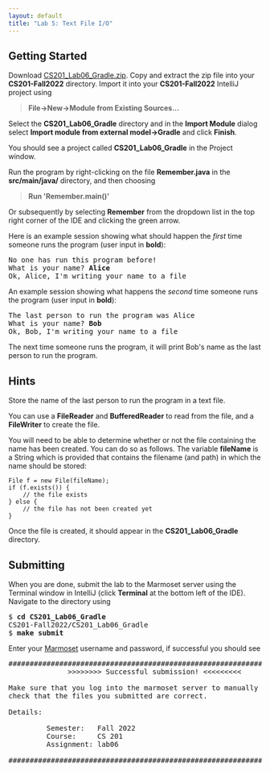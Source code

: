 ```yaml
---
layout: default
title: "Lab 5: Text File I/O"
---
```


## Getting Started

Download [CS201\_Lab06\_Gradle.zip](CS201_Lab06_Gradle.zip). Copy and extract the zip file into your **CS201-Fall2022** directory. Import it into your **CS201-Fall2022** IntelliJ project using

> **File&rarr;New&rarr;Module from Existing Sources...**

Select the **CS201\_Lab06\_Gradle** directory and in the **Import Module** dialog select **Import module from external model&rarr;Gradle** and click **Finish**.

You should see a project called **CS201\_Lab06\_Gradle** in the Project window.

Run the program by right-clicking on the file **Remember.java** in the **src/main/java/** directory, and then choosing

> **Run 'Remember.main()'**

Or subsequently by selecting **Remember** from the dropdown list in the top right corner of the IDE and clicking the green arrow.

Here is an example session showing what should happen the *first* time someone runs the program (user input in **bold**):

<pre>
No one has run this program before!
What is your name? <b>Alice</b>
Ok, Alice, I'm writing your name to a file
</pre>

An example session showing what happens the *second* time someone runs the program (user input in **bold**):

<pre>
The last person to run the program was Alice
What is your name? <b>Bob</b>
Ok, Bob, I'm writing your name to a file
</pre>

The next time someone runs the program, it will print Bob's name as the last person to run the program.

## Hints

Store the name of the last person to run the program in a text file.

You can use a **FileReader** and **BufferedReader** to read from the file, and a **FileWriter** to create the file.

You will need to be able to determine whether or not the file containing the name has been created. You can do so as follows. The variable **fileName** is a String which is provided that contains the filename (and path) in which the name should be stored:

    File f = new File(fileName);
    if (f.exists()) {
        // the file exists
    } else {
        // the file has not been created yet
    }

Once the file is created, it should appear in the **CS201\_Lab06\_Gradle** directory.

## Submitting

When you are done, submit the lab to the Marmoset server using the Terminal window in IntelliJ (click **Terminal** at the bottom left of the IDE). Navigate to the directory using

<pre>
$ <b>cd CS201_Lab06_Gradle</b>
CS201-Fall2022/CS201_Lab06_Gradle
$ <b>make submit</b>
</pre>

Enter your [Marmoset](https://cs.ycp.edu/marmoset) username and password, if successful you should see

<pre>
######################################################################
              >>>>>>>> Successful submission! <<<<<<<<<

Make sure that you log into the marmoset server to manually
check that the files you submitted are correct.

Details:

         Semester:   Fall 2022
         Course:     CS 201
         Assignment: lab06

######################################################################
</pre>
